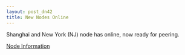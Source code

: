 ```yaml
---
layout: post_dn42
title: New Nodes Online
---
```


Shanghai and New York (NJ) node has online, now ready for peering.

[Node Information](https://blog.sherpherd.net/dn42.html)
